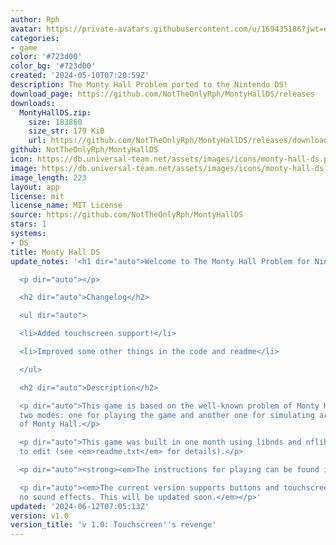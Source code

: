 ```yaml
---
author: Rph
avatar: https://private-avatars.githubusercontent.com/u/169435186?jwt=eyJhbGciOiJIUzI1NiIsInR5cCI6IkpXVCJ9.eyJpc3MiOiJnaXRodWIuY29tIiwiYXVkIjoicmF3LmdpdGh1YnVzZXJjb250ZW50LmNvbSIsImtleSI6ImtleTEiLCJleHAiOjE3MzQ2NzYxNDAsIm5iZiI6MTczNDY3NDk0MCwicGF0aCI6Ii91LzE2OTQzNTE4NiJ9.uoPT8IMbDjEhgprp5egEUiPe3OZIgFMotwc13Xq3Vqo&v=4
categories:
- game
color: '#723d00'
color_bg: '#723d00'
created: '2024-05-10T07:20:59Z'
description: The Monty Hall Problem ported to the Nintendo DS!
download_page: https://github.com/NotTheOnlyRph/MontyHallDS/releases
downloads:
  MontyHallDS.zip:
    size: 183860
    size_str: 179 KiB
    url: https://github.com/NotTheOnlyRph/MontyHallDS/releases/download/v1.0/MontyHallDS.zip
github: NotTheOnlyRph/MontyHallDS
icon: https://db.universal-team.net/assets/images/icons/monty-hall-ds.png
image: https://db.universal-team.net/assets/images/icons/monty-hall-ds.png
image_length: 223
layout: app
license: mit
license_name: MIT License
source: https://github.com/NotTheOnlyRph/MontyHallDS
stars: 1
systems:
- DS
title: Monty Hall DS
update_notes: '<h1 dir="auto">Welcome to The Monty Hall Problem for Nintendo DS!</h1>

  <p dir="auto"></p>

  <h2 dir="auto">Changelog</h2>

  <ul dir="auto">

  <li>Added touchscreen support!</li>

  <li>Improved some other things in the code and readme</li>

  </ul>

  <h2 dir="auto">Description</h2>

  <p dir="auto">This game is based on the well-known problem of Monty Hall and has
  two modes: one for playing the game and another one for simulating around 2000 games
  of Monty Hall.</p>

  <p dir="auto">This game was built in one month using libnds and nflib. Feel free
  to edit (see <em>readme.txt</em> for details).</p>

  <p dir="auto"><strong><em>The instructions for playing can be found in</em> readme.txt.</strong></p>

  <p dir="auto"><em>The current version supports buttons and touchscreen, but has
  no sound effects. This will be updated soon.</em></p>'
updated: '2024-06-12T07:05:13Z'
version: v1.0
version_title: 'v 1.0: Touchscreen''s revenge'
---
```

